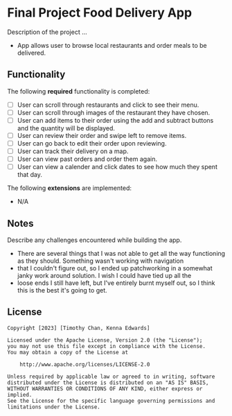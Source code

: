 # Final Project Food Delivery App

Description of the project ...
* App allows user to browse local restaurants and order meals to be delivered.

## Functionality 

The following **required** functionality is completed:

* [ ] User can scroll through restaurants and click to see their menu.
* [ ] User can scroll through images of the restaurant they have chosen.
* [ ] User can add items to their order using the add and subtract buttons and the quantity will be displayed. 
* [ ] User can review their order and swipe left to remove items.
* [ ] User can go back to edit their order upon reviewing.
* [ ] User can track their delivery on a map.
* [ ] User can view past orders and order them again.
* [ ] User can view a calender and click dates to see how much they spent that day. 

The following **extensions** are implemented:

* N/A

## Notes

Describe any challenges encountered while building the app.
* There are several things that I was not able to get all the way functioning as they should. Something wasn't working with navigation
* that I couldn't figure out, so I ended up patchworking in a somewhat janky work around solution. I wish I could have tied up all the
* loose ends I still have left, but I've entirely burnt myself out, so I think this is the best it's going to get.

## License

    Copyright [2023] [Timothy Chan, Kenna Edwards]

    Licensed under the Apache License, Version 2.0 (the "License");
    you may not use this file except in compliance with the License.
    You may obtain a copy of the License at

        http://www.apache.org/licenses/LICENSE-2.0

    Unless required by applicable law or agreed to in writing, software
    distributed under the License is distributed on an "AS IS" BASIS,
    WITHOUT WARRANTIES OR CONDITIONS OF ANY KIND, either express or implied.
    See the License for the specific language governing permissions and
    limitations under the License.
